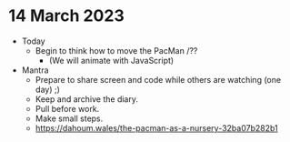 # 14 March 2023

* Today
  * Begin to think how to move the PacMan /??
    * (We will animate with JavaScript)
* Mantra
  * Prepare to share screen and code while others are watching (one day) ;)
  * Keep and archive the diary.
  * Pull before work.
  * Make small steps.
  * https://dahoum.wales/the-pacman-as-a-nursery-32ba07b282b1